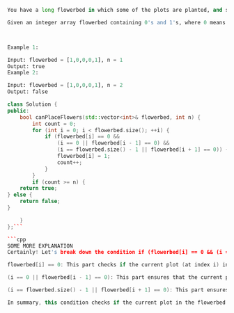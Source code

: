 ```python
You have a long flowerbed in which some of the plots are planted, and some are not. However, flowers cannot be planted in adjacent plots.

Given an integer array flowerbed containing 0's and 1's, where 0 means empty and 1 means not empty, and an integer n, return true if n new flowers can be planted in the flowerbed without violating the no-adjacent-flowers rule and false otherwise.



Example 1:

Input: flowerbed = [1,0,0,0,1], n = 1
Output: true
Example 2:

Input: flowerbed = [1,0,0,0,1], n = 2
Output: false
```

````cpp
class Solution {
public:
    bool canPlaceFlowers(std::vector<int>& flowerbed, int n) {
        int count = 0;
        for (int i = 0; i < flowerbed.size(); ++i) {
            if (flowerbed[i] == 0 &&
                (i == 0 || flowerbed[i - 1] == 0) &&
                (i == flowerbed.size() - 1 || flowerbed[i + 1] == 0)) {
                flowerbed[i] = 1;
                count++;
            }
        }
        if (count >= n) {
    return true;
} else {
    return false;
}

    }
};```

```cpp
SOME MORE EXPLANATION
Certainly! Let's break down the condition if (flowerbed[i] == 0 && (i == 0 || flowerbed[i - 1] == 0) && (i == flowerbed.size() - 1 || flowerbed[i + 1] == 0)) in detail:

flowerbed[i] == 0: This part checks if the current plot (at index i) in the flowerbed is empty. The value 0 typically represents an empty plot.

(i == 0 || flowerbed[i - 1] == 0): This part ensures that the current plot is either the first plot in the flowerbed (index 0) or the plot immediately before it is empty. This condition ensures that the first plot in the flowerbed can be considered as a valid place to plant a flower since there's no plot before it to check.

(i == flowerbed.size() - 1 || flowerbed[i + 1] == 0): This part ensures that the current plot is either the last plot in the flowerbed or the plot immediately after it is empty. Similar to the previous condition, this ensures that the last plot in the flowerbed can be considered as a valid place to plant a flower since there's no plot after it to check.

In summary, this condition checks if the current plot in the flowerbed is empty (flowerbed[i] == 0) and both adjacent plots (if they exist) are also empty. If these conditions are met, it means that a flower can be planted in the current plot without violating the rule that flowers must be planted in adjacent empty plots. ```
````
